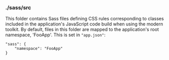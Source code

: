### ./sass/src

This folder contains Sass files defining CSS rules corresponding to classes
included in the application's JavaScript code build when using the modern toolkit.
By default, files in this folder are mapped to the application's root namespace, 'FooApp'.
This is set in `"app.json"`:

    "sass": {
        "namespace": "FooApp"
    }